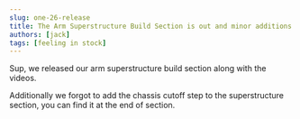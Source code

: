 ```yaml
---
slug: one-26-release
title: The Arm Superstructure Build Section is out and minor additions
authors: [jack]
tags: [feeling in stock]
---
```


Sup, we released our arm superstructure build section along with the videos.

Additionally we forgot to add the chassis cutoff step to the superstructure section, you can find it at the end of section.